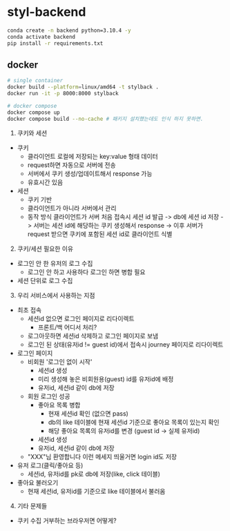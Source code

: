 # styl-backend

```bash
conda create -n backend python=3.10.4 -y
conda activate backend
pip install -r requirements.txt
```

## docker

```bash
# single container
docker build --platform=linux/amd64 -t stylback .
docker run -it -p 8000:8000 stylback

# docker compose
docker compose up
docker compose build --no-cache # 패키지 설치했는데도 인식 하지 못하면.
```

1. 쿠키와 세션
- 쿠키
  - 클라이언트 로컬에 저장되는 key:value 형태 데이터
  - request하면 자동으로 서버에 전송
  - 서버에서 쿠키 생성/업데이트해서 response 가능
  - 유효시간 있음
- 세션
  - 쿠키 기반
  - 클라이언트가 아니라 서버에서 관리
  - 동작 방식
    클라이언트가 서버 처음 접속시 세션 id 발급 ->
    db에 세션 id 저장 ->
    서버는 세션 id에 해당하는 쿠키 생성해서 response ->
    이후 서버가 request 받으면 쿠키에 포함된 세션 id로 클라이언트 식별

2. 쿠키/세션 필요한 이유
- 로그인 안 한 유저의 로그 수집
  - 로그인 안 하고 사용하다 로그인 하면 병합 필요
- 세션 단위로 로그 수집

3. 우리 서비스에서 사용하는 지점
- 최초 접속
  - 세션id 없으면 로그인 페이지로 리다이렉트
    - 프론트/백 어디서 처리?
  - 로그아웃하면 세션id 삭제하고 로그인 페이지로 보냄
  - 로그인 된 상태(유저id != guest id)에서 접속시 journey 페이지로 리다이렉트
- 로그인 페이지
  - 비회원 '로그인 없이 시작'
    - 세션id 생성
    - 미리 생성해 놓은 비회원용(guest) id를 유저id에 배정
    - 유저id, 세션id 같이 db에 저장
  - 회원 로그인 성공
    - 좋아요 목록 병합
      - 현재 세션id 확인 (없으면 pass)
      - db의 like 테이블에 현재 세션id 기준으로 좋아요 목록이 있는지 확인
      - 해당 좋아요 목록의 유저id를 변경 (guest id -> 실제 유저id) 
    - 세션id 생성
    - 유저id, 세션id 같이 db에 저장
  - "XXX"님 환영합니다 이런 메세지 띄울거면 login id도 저장
- 유저 로그(클릭/좋아요 등) 
  - 세션id, 유저id를 pk로 db에 저장(like, click 테이블)
- 좋아요 불러오기
  - 현재 세션id, 유저id를 기준으로 like 테이블에서 불러옴

4. 기타 문제들
- 쿠키 수집 거부하는 브라우저면 어떻게?
